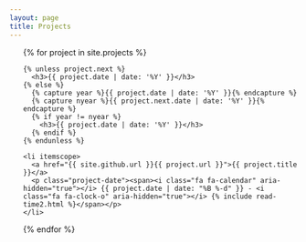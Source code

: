 ```yaml
---
layout: page
title: Projects
---
```

<ul class="posts">
  {% for project in site.projects %}

    {% unless project.next %}
      <h3>{{ project.date | date: '%Y' }}</h3>
    {% else %}
      {% capture year %}{{ project.date | date: '%Y' }}{% endcapture %}
      {% capture nyear %}{{ project.next.date | date: '%Y' }}{% endcapture %}
      {% if year != nyear %}
        <h3>{{ project.date | date: '%Y' }}</h3>
      {% endif %}
    {% endunless %}

    <li itemscope>
      <a href="{{ site.github.url }}{{ project.url }}">{{ project.title }}</a>
      <p class="project-date"><span><i class="fa fa-calendar" aria-hidden="true"></i> {{ project.date | date: "%B %-d" }} - <i class="fa fa-clock-o" aria-hidden="true"></i> {% include read-time2.html %}</span></p>
    </li>

  {% endfor %}
</ul>
